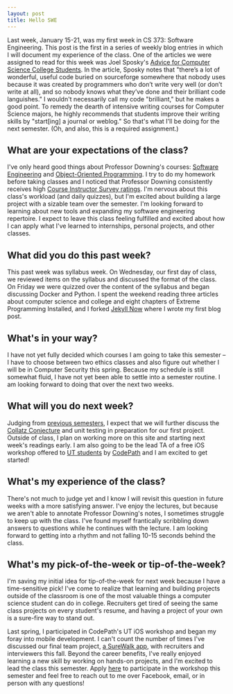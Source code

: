 ```yaml
---
layout: post
title: Hello SWE
---
```


Last week, January 15-21, was my first week in CS 373: Software Engineering. This post is the first in a series of weekly blog entries in which I will document my experience of the class. One of the articles we were assigned to read for this week was Joel Sposky's [Advice for Computer Science College Students](https://www.joelonsoftware.com/2005/01/02/advice-for-computer-science-college-students). In the article, Sposky notes that "there’s a lot of wonderful, useful code buried on sourceforge somewhere that nobody uses because it was created by programmers who don’t write very well (or don’t write at all), and so nobody knows what they’ve done and their brilliant code languishes." I wouldn't necessarily call my code "brilliant," but he makes a good point. To remedy the dearth of intensive writing courses for Computer Science majors, he highly recommends that students improve their writing skills by "start[ing] a journal or weblog." So that's what I'll be doing for the next semester. (Oh, and also, this is a required assignment.)

## What are your expectations of the class?
I've only heard good things about Professor Downing's courses: [Software Engineering](http://www.cs.utexas.edu/users/downing/cs373) and [Object-Oriented Programming](http://www.cs.utexas.edu/users/downing/cs371p/). I try to do my homework before taking classes and I noticed that Professor Downing consistently receives high [Course Instructor Survey ratings](http://www.cs.utexas.edu/users/downing/cs373/Evaluations.html). I'm nervous about this class's workload (and daily quizzes), but I'm excited about building a large project with a sizable team over the semester. I'm looking forward to learning about new tools and expanding my software engineering repertoire. I expect to leave this class feeling fulfilled and excited about how I can apply what I've learned to internships, personal projects, and other classes.

## What did you do this past week?
This past week was syllabus week. On Wednesday, our first day of class, we reviewed items on the syllabus and discussed the format of the class. On Friday we were quizzed over the content of the syllabus and began discussing Docker and Python. I spent the weekend reading three articles about computer science and college and eight chapters of Extreme Programming Installed, and I forked [Jekyll Now](https://github.com/barryclark/jekyll-now) where I wrote my first blog post.

## What's in your way?
I have not yet fully decided which courses I am going to take this semester – I have to choose between two ethics classes and also figure out whether I will be in Computer Security this spring. Because my schedule is still somewhat fluid, I have not yet been able to settle into a semester routine. I am looking forward to doing that over the next two weeks.

## What will you do next week?
Judging from [previous semesters](https://web.archive.org/web/20170610094330/http://www.cs.utexas.edu:80/users/downing/cs373/Schedule.html), I expect that we will further discuss the [Collatz Conjecture](https://en.wikipedia.org/wiki/Collatz_conjecture) and unit testing in preparation for our first project. Outside of class, I plan on working more on this site and starting next week's readings early. I am also going to be the lead TA of a free iOS workshop offered to [UT students](https://apply.codepath.com/organizations/codepathorg/cohorts/119/locations/517/) by [CodePath](http://codepath.org/) and I am excited to get started!

## What's my experience of the class?
There's not much to judge yet and I know I will revisit this question in future weeks with a more satisfying answer. I've enjoy the lectures, but because we aren't able to annotate Professor Downing's notes, I sometimes struggle to keep up with the class. I've found myself frantically scribbling down answers to questions while he continues with the lecture. I am looking forward to getting into a rhythm and not falling 10-15 seconds behind the class.

## What's my pick-of-the-week or tip-of-the-week?
I'm saving my initial idea for tip-of-the-week for next week because I have a time-sensitive pick! I've come to realize that learning and building projects outside of the classroom is one of the most valuable things a computer science student can do in college. Recruiters get tired of seeing the same class projects on every student's resume, and having a project of your own is a sure-fire way to stand out.

Last spring, I participated in CodePath's UT iOS workshop and began my foray into mobile development. I can't count the number of times I've discussed our final team project, [a SureWalk app](https://github.com/codepath-surewalk/SureWalk), with recruiters and interviewers this fall. Beyond the career benefits, I've really enjoyed learning a new skill by working on hands-on projects, and I'm excited to lead the class this semester. Apply [here](https://apply.codepath.com/organizations/codepathorg/cohorts/119/locations/517/) to participate in the workshop this semester and feel free to reach out to me over Facebook, email, or in person with any questions!
